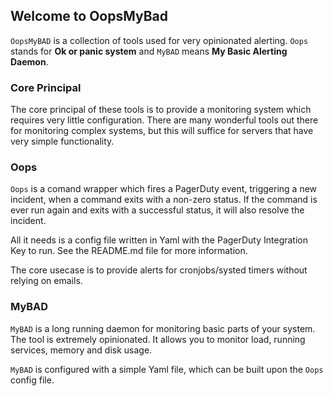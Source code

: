 ## Welcome to OopsMyBad

`OopsMyBAD` is a collection of tools used for very opinionated alerting. `Oops` stands for **Ok or panic system** and `MyBAD` means **My Basic Alerting Daemon**.

### Core Principal
The core principal of these tools is to provide a monitoring system which requires very little configuration. There are many wonderful tools out there for monitoring complex systems, but this will suffice for servers that have very simple functionality.

### Oops
`Oops` is a comand wrapper which fires a PagerDuty event, triggering a new incident, when a command exits with a non-zero status. If the command is ever run again and exits with a successful status, it will also resolve the incident.

All it needs is a config file written in Yaml with the PagerDuty Integration Key to run. See the README.md file for more information.

The core usecase is to provide alerts for cronjobs/systed timers without relying on emails.

### MyBAD
`MyBAD` is a long running daemon for monitoring basic parts of your system. The tool is extremely opinionated. It allows you to monitor load, running services, memory and disk usage.

`MyBAD` is configured with a simple Yaml file, which can be built upon the `Oops` config file.